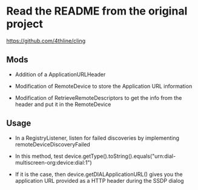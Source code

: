 Read the README from the original project
=========================================

https://github.com/4thline/cling

Mods
---------------------

* Addition of a ApplicationURLHeader

* Modification of RemoteDevice to store the Application URL information

* Modification of RetrieveRemoteDescriptors to get the info from the header and put it in the RemoteDevice

Usage
---------------------

* In a RegistryListener, listen for failed discoveries by implementing remoteDeviceDiscoveryFailed

* In this method, test device.getType().toString().equals("urn:dial-multiscreen-org:device:dial:1")

* If it is the case, then device.getDIALApplicationURL() gives you the application URL provided as a HTTP header during the SSDP dialog

